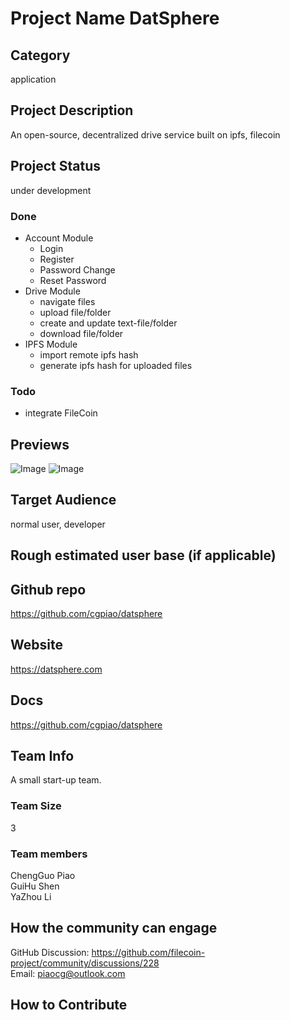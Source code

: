 # Project Name DatSphere

## Category 
application

## Project Description
An open-source, decentralized drive service built on ipfs, filecoin

## Project Status
under development
### Done
- Account Module  
    - Login
    - Register
    - Password Change
    - Reset Password
- Drive Module
    - navigate files
    - upload file/folder
    - create and update text-file/folder
    - download file/folder
- IPFS Module
    - import remote ipfs hash
    - generate ipfs hash for uploaded files
### Todo
- integrate FileCoin

## Previews
![Image](https://drive.google.com/file/d/1rICFF2y_pn3eH7_g-_P8WoSIjN3aqPfx/view)
![Image](https://drive.google.com/file/d/1l4f4UqyxT-3eteWeZ2Dr3BMr7i8nQW7L/view)

## Target Audience
normal user, developer

## Rough estimated user base (if applicable)


## Github repo
https://github.com/cgpiao/datsphere

## Website
https://datsphere.com

## Docs
https://github.com/cgpiao/datsphere

## Team Info
A small start-up team.

### Team Size  
3

### Team members  
ChengGuo Piao  
GuiHu Shen  
YaZhou Li  

## How the community can engage
GitHub Discussion: https://github.com/filecoin-project/community/discussions/228  
Email: piaocg@outlook.com   

## How to Contribute
